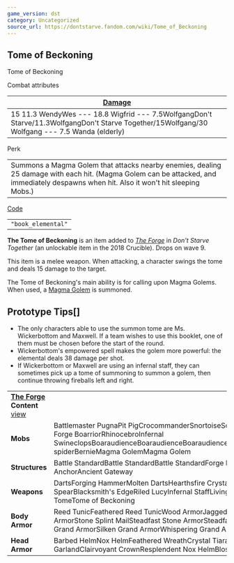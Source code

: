 ```yaml
---
game_version: dst
category: Uncategorized
source_url: https://dontstarve.fandom.com/wiki/Tome_of_Beckoning
---
```


## Tome of Beckoning

Tome of Beckoning

Combat attributes

| [Damage](/wiki/Damage "Damage") |
| --- |
| 15  11.3 WendyWes  ---  18.8 Wigfrid  ---  7.5WolfgangDon't Starve/11.3WolfgangDon't Starve Together/15Wolfgang/30 Wolfgang  ---  7.5 Wanda (elderly) |

Perk

|  |
| --- |
| Summons a Magma Golem that attacks nearby enemies, dealing 25 damage with each hit. (Magma Golem can be attacked, and immediately despawns when hit. Also it won't hit sleeping Mobs.) |

[Code](/wiki/Console "Console")

|  |
| --- |
| `"book_elemental"` |

**The Tome of Beckoning** is an item added to *[The Forge](/wiki/The_Forge "The Forge")* in *Don't Starve Together* (an unlockable item in the 2018 Crucible). Drops on wave 9.

This item is a melee weapon. When attacking, a character swings the tome and deals 15 damage to the target.

The Tome of Beckoning's main ability is for calling upon Magma Golems. When used, a [Magma Golem](/wiki/Magma_Golem "Magma Golem") is summoned.

## Prototype Tips[]

* The only characters able to use the summon tome are Ms. Wickerbottom and Maxwell. If a team wishes to use this booklet, one of them must be chosen before the start of the round.
* Wickerbottom's empowered spell makes the golem more powerful: the elemental deals 38 damage per shot.
* If Wickerbottom or Maxwell are using an infernal staff, they can sometimes pick up a tome of summoning to summon a golem, then continue throwing fireballs left and right.

|  |  |
| --- | --- |
| **[The Forge](/wiki/The_Forge "The Forge") Content** [view](/wiki/Template:The_Forge_Content "Template:The Forge Content") | |
| **Mobs** | Battlemaster PugnaPit PigCrocommanderSnortoiseScorpeonBoarillaGrand Forge BoarriorRhinocebroInfernal SwineclopsBoaraudienceBoaraudienceBoaraudienceBoaraudienceAbigailBaby spiderBernieMagma GolemMagma Golem |
| **Structures** | Battle StandardBattle StandardBattle StandardForge PortalAncient AnchorAncient Gateway |
| **Weapons** | DartsForging HammerMolten DartsHearthsfire CrystalsPith PikeSpiral SpearBlacksmith's EdgeRiled LucyInfernal StaffLiving StaffPetrifying TomeTome of Beckoning |
| **Body Armor** | Reed TunicFeathered Reed TunicWood ArmorJagged Wood ArmorSilken Wood ArmorStone Splint MailSteadfast Stone ArmorSteadfast Grand ArmorJagged Grand ArmorSilken Grand ArmorWhispering Grand Armor |
| **Head Armor** | Barbed HelmNox HelmFeathered WreathCrystal TiaraFlower HeadbandWoven GarlandClairvoyant CrownResplendent Nox HelmBlossomed Wreath |